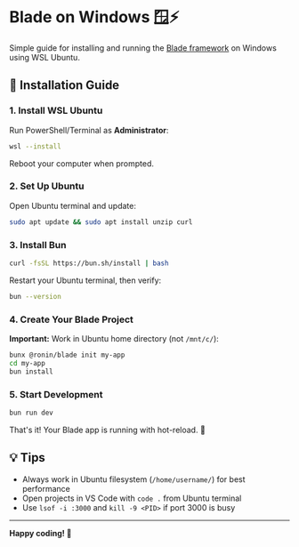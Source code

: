 # Blade on Windows 🪟⚡

Simple guide for installing and running the [Blade framework](https://blade.ronin.co) on Windows using WSL Ubuntu.

## 🚀 Installation Guide

### 1. Install WSL Ubuntu

Run PowerShell/Terminal as **Administrator**:

```bash
wsl --install
```

Reboot your computer when prompted.

### 2. Set Up Ubuntu

Open Ubuntu terminal and update:

```bash
sudo apt update && sudo apt install unzip curl
```

### 3. Install Bun

```bash
curl -fsSL https://bun.sh/install | bash
```

Restart your Ubuntu terminal, then verify:

```bash
bun --version
```

### 4. Create Your Blade Project

**Important:** Work in Ubuntu home directory (not `/mnt/c/`):

```bash
bunx @ronin/blade init my-app
cd my-app
bun install
```

### 5. Start Development

```bash
bun run dev
```

That's it! Your Blade app is running with hot-reload. 🎉

## 💡 Tips

- Always work in Ubuntu filesystem (`/home/username/`) for best performance
- Open projects in VS Code with `code .` from Ubuntu terminal
- Use `lsof -i :3000` and `kill -9 <PID>` if port 3000 is busy

---

**Happy coding! 🚀**
```